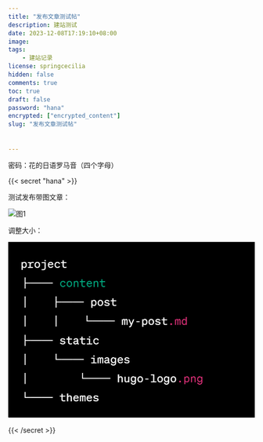 ```yaml
---
title: "发布文章测试帖"
description: 建站测试
date: 2023-12-08T17:19:10+08:00
image: 
tags: 
    - 建站记录
license: springcecilia
hidden: false
comments: true
toc: true
draft: false
password: "hana"
encrypted: ["encrypted_content"]
slug: "发布文章测试帖"


---
```


密码：花的日语罗马音（四个字母）
<!--more-->

{{< secret "hana" >}}

<!-- 这里放置需要加密的内容 -->

测试发布带图文章：

![图1](/blog/myblog/static/img/1.png)

调整大小：

<img src="/images/1.png" alt="Alt Text" style="width: 600px; height: auto;">


{{< /secret >}}
